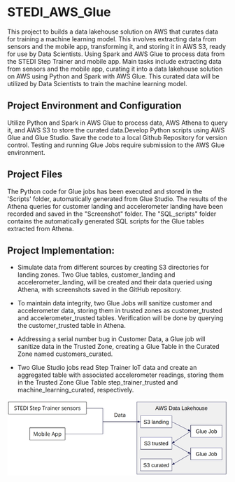 # STEDI_AWS_Glue
This project to builds a data lakehouse solution on AWS that curates data for training a machine learning model. This involves extracting data from sensors and the mobile app, transforming it, and storing it in AWS S3, ready for use by Data Scientists. Using Spark and AWS Glue to process data from the STEDI Step Trainer and mobile app. Main tasks include extracting data from sensors and the mobile app, curating it into a data lakehouse solution on AWS using Python and Spark with AWS Glue. This curated data will be utilized by Data Scientists to train the machine learning model. 


## Project Environment and Configuration
Utilize Python and Spark in AWS Glue to process data, AWS Athena to query it, and AWS S3 to store the curated data.Develop Python scripts using AWS Glue and Glue Studio. Save the code to a local Github Repository for version control. Testing and running Glue Jobs require submission to the AWS Glue environment.

## Project Files
The Python code for Glue jobs has been executed and stored in the 'Scripts' folder, automatically generated from Glue Studio. The results of the Athena queries for customer landing and accelerometer landing have been recorded and saved in the "Screenshot" folder. The "SQL_scripts" folder contains the automatically generated SQL scripts for the Glue tables extracted from Athena.

## Project Implementation:

* Simulate data from different sources by creating S3 directories for landing zones. Two Glue tables, customer_landing and accelerometer_landing, will be created and their data queried using Athena, with screenshots saved in the GitHub repository.

* To maintain data integrity, two Glue Jobs will sanitize customer and accelerometer data, storing them in trusted zones as customer_trusted and accelerometer_trusted tables. Verification will be done by querying the customer_trusted table in Athena.

* Addressing a serial number bug in Customer Data, a Glue job will sanitize data in the Trusted Zone, creating a Glue Table in the Curated Zone named customers_curated.

* Two Glue Studio jobs read Step Trainer IoT data and create an aggregated table with associated accelerometer readings, storing them in the Trusted Zone Glue Table step_trainer_trusted and machine_learning_curated, respectively.

![Alt text](flowchart.jpg)
